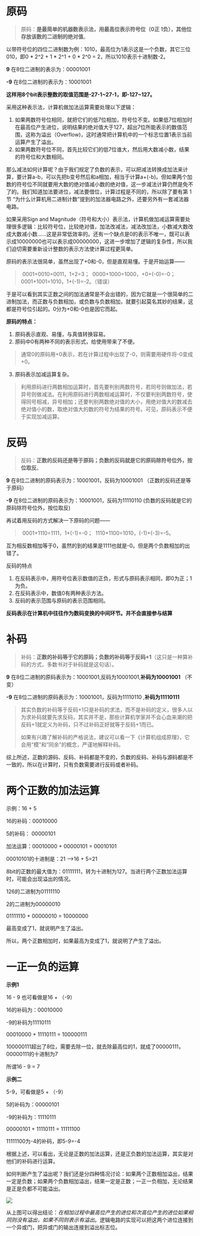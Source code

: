 # 原码

> 原码：**是最简单的机器数表示法，用最高位表示符号位（0正 1负），其他位存放该数的二进制的绝对值**。

以带符号位的四位二进制数为例：1010，最高位为1表示这是一个负数，其它三位010，即0 * 2^2 + 1 * 2^1 + 0 * 2^0 = 2，所以1010表示十进制数-2。

**9** 在8位二进制的表示为：00001001

**-9** 在8位二进制的表示为：10001001



**这样用8个bit表示整数的取值范围是-27-1~27-1，即-127~127。**

采用这种表示法，计算机做加法运算需要处理以下逻辑：

1. 如果两数符号位相同，就把它们的低7位相加，符号位不变。如果低7位相加时在最高位产生进位，说明结果的绝对值大于127，超出7位所能表示的数值范围，这称为溢出（Overflow)，这时通常把计算机中的一个标志位置1表示当前运算产生了溢出。
2. 如果两数符号位不同，首先比较它们的低7位谁大，然后用大数减小数，结果的符号位和大数相同。

那么减法如何计算呢？由于我们规定了负数的表示，可以把减法转换成加法来计算，要计算a-b，可以先把b变号然后和a相加，相当于计算a+(-b)。但如果两个加数的符号位不同就要用大数的绝对值减小数的绝对值，这一步减法计算仍然是免不了的。我们知道加法要进位，减法要借位，计算过程是不同的，所以除了要有第 1 节 “为什么计算机用二进制计数”提到的加法器电路之外，还要另外有一套减法器电路。

如果采用Sign and Magnitude（符号和大小）表示法，计算机做加减运算需要处理很多逻辑：比较符号位，比较绝对值，加法改减法，减法改加法，小数减大数改成大数减小数……这是非常低效率的。还有一个缺点是0的表示不唯一，既可以表示成10000000也可以表示成00000000，这进一步增加了逻辑的复杂性，所以我们迫切需要重新设计整数的表示方法使计算过程更简单。

原码的表示法很简单，虽然出现了+0和-0，但是直观易懂。于是开始运算——

> ​       0001+0010=0011，1+2=3；
> ​       0000+1000=1000，+0+(-0)=-0；
> ​       0001+1001=1010，1+(-1)=-2。（错误）

​   于是可以看到其实正数之间的加法通常是不会出错的，因为它就是一个很简单的二进制加法，而正数与负数相加，或负数与负数相加，就要引起莫名其妙的结果，这都是符号位引起的。0分为+0和-0也是因它而起。

**原码的特点：**

1. 原码表示直观、易懂，与真值转换容易。
2. 原码中0有两种不同的表示形式，给使用带来了不便。

> ​       通常0的原码用+0表示，若在计算过程中出现了-0，则需要用硬件将-0变成+0。

3. 原码表示加减运算复杂。

> ​       利用原码进行两数相加运算时，首先要判别两数符号，若同号则做加法，若异号则做减法。在利用原码进行两数相减运算时，不仅要判别两数符号，使得同号相减，异号相加；还要判别两数绝对值的大小，用绝对值大的数减去绝对值小的数，取绝对值大的数的符号为结果的符号。可见，原码表示不便于实现加减运算。



# 反码

> 反码：**正数的反码还是等于原码；负数的反码就是它的原码除符号位外，按位取反**。



**9** 在8位二进制的原码表示为：10001001，反码为10001001 （正数的反码还是等于原码）

**-9** 在8位二进制的原码表示为：10001001，反码为11110110  (负数的反码就是它的原码除符号位外，按位取反)



 再试着用反码的方式解决一下原码的问题——

> ​       0001+1110=1111，1+(-1)=-0；
> ​       1110+1100=1010，(-1)+(-3)=-5。

互为相反数相加等于0，虽然的到的结果是1111也就是-0。但是两个负数相加的出错了。

 反码的特点

1. 在反码表示中，用符号位表示数值的正负，形式与原码表示相同，即0为正；1为负。
2. 在反码表示中，数值0有两种表示方法。
3. 反码的表示范围与原码的表示范围相同。

**反码表示在计算机中往往作为数码变换的中间环节。并不会直接参与结算**



# 补码

> 补码：**正数的补码等于它的原码；负数的补码等于反码+1**（这只是一种算补码的方式，多数书对于补码就是这句话）。

**9** 在8位二进制的原码表示为：10001001,反码为10001001,**补码为10001001** （不变）

**-9** 在8位二进制的原码表示为：10001001，反码为11110110 ,**补码为11110111** 

> 其实负数的补码等于反码+1只是补码的求法，而不是补码的定义，很多人以为求补码就要先求反码，其实并不是，那些计算机学家并不会心血来潮的把反码+1就定义为补码，只不过补码正好就等于反码+1而已。
>
> 如果有兴趣了解补码的严格说法，建议可以看一下《计算机组成原理》，它会用“模”和“同余”的概念，严谨地解释补码。



综上所述，正数的源码、反码、补码都是不变的，负数的反码、补码与源码都是不一致的，所以在计算时，只有负数需要进行反码或者补码。



# 两个正数的加法运算

示例：16 + 5

16的补码：00010000

5的补码：  00000101

加法运算：00010000 + 00000101 = 00010101

00010101的十进制是：21  —>16 + 5=21



8bit的正数的最大值为：01111111，转为十进制为127。当进行两个正数加法运算时，可能会出现溢出的情况。

126的二进制为01111110

2的二进制为00000010

01111110 + 00000010 = 10000000

最高变成了1，就说明产生了溢出。

所以，两个正数相加时，如果最高为变成了1，就说明了产生了溢出。



# 一正一负的运算

**示例1**

16 - 9 也可看做是16 + （-9）

16的补码为：00010000

-9的补码为11110111

00010000 + 11110111 = 100000111

100000111超出了8位，需要去除一位，就去除最高位的1，就成了00000111，00000111的十进制为7

所谓16 - 9 = 7



**示例二**

5-9，可看做是5 + （-9）

5的补码为：00000101

-9的补码为：11110111

00000101 + 11110111 = 11111100

11111100为-4的补码，即5-9=-4



根据上述，可以看出，无论是正数的加法运算，还是正负数的加法运算，其实是对他们的补码进行运算。



如何判断产生了溢出呢？我们还是分四种情况讨论：如果两个正数相加溢出，结果一定是负数；如果两个负数相加溢出，结果一定是正数；一正一负相加，无论结果是正是负都不可能溢出。

![](https://mmbiz.qpic.cn/mmbiz_png/3eqXwttvOLvED4MbUa8NsovrpXwicGqwyYJkX0hZibfD0EbVlCzVDQ80licTuYgDdWYuVm8tHa8JOFibunmUGGRglw/0?wx_fmt=png&from=appmsg)

从上图可以得出结论：*在相加过程中最高位产生的进位和次高位产生的进位如果相同则没有溢出，如果不同则表示有溢出*。逻辑电路的实现可以把这两个进位连接到一个异或门，把异或门的输出连接到溢出标志位。













